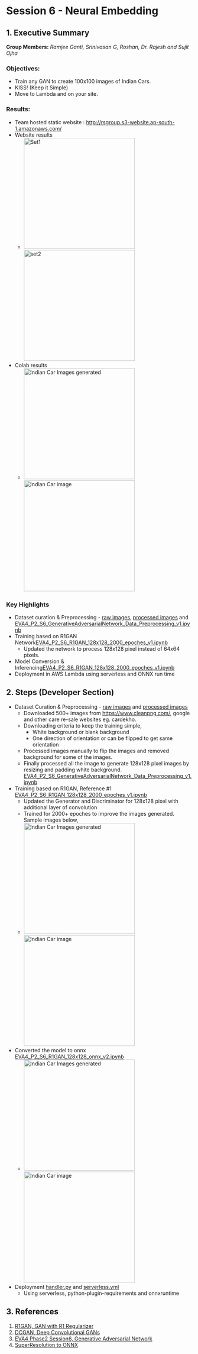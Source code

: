 # Session 6 - Neural Embedding


## 1. Executive Summary
**Group Members:** *Ramjee Ganti, Srinivasan G, Roshan, Dr. Rajesh and Sujit Ojha*

### **Objectives**:

- Train any GAN to create 100x100 images of Indian Cars.
- KISS! (Keep it Simple)
- Move to Lambda and on your site. 

### **Results**:

- Team hosted static website : http://rsgroup.s3-website.ap-south-1.amazonaws.com/
- Website results
    - <img src="results/R1GAN_website_results1.png" alt="Set1" height="300"/><img src="results/R1GAN_website_results2.png" alt="set2" height="300"/>
- Colab results
    - <img src="results/R1GAN_training_results_collage.png" alt="Indian Car Images generated" height="300"/><img src="results/R1GAN_training_results.png" alt="Indian Car image" height="300"/>


### **Key Highlights**
- Dataset curation & Preprocessing - [raw images](https://drive.google.com/drive/folders/1nskvo2QBLbtvIrXdoZeE5hRFp1WPNs3N?usp=sharing),  [processed images](https://github.com/EVA4-RS-Group/Phase2/releases/download/S6/processed_images_step4a.zip) and [EVA4_P2_S6_GenerativeAdversarialNetwork_Data_Preprocessing_v1.ipynb](Training/EVA4_P2_S6_GenerativeAdversarialNetwork_Data_Preprocessing_v1.ipynb)
- Training based on R1GAN Network[EVA4_P2_S6_R1GAN_128x128_2000_epoches_v1.ipynb](Training/EVA4_P2_S6_R1GAN_128x128_2000_epoches_v1.ipynb)
    - Updated the network to process 128x128 pixel instead of 64x64 pixels.
- Model Conversion & Inferencing[EVA4_P2_S6_R1GAN_128x128_2000_epoches_v1.ipynb](Training/EVA4_P2_S6_R1GAN_128x128_2000_epoches_v1.ipynb)
- Deployment in AWS Lambda using serverless and ONNX run time 


## 2. Steps (Developer Section)
- Dataset Curation & Preprocessing - [raw images](https://drive.google.com/drive/folders/1nskvo2QBLbtvIrXdoZeE5hRFp1WPNs3N?usp=sharing) and [processed images](https://github.com/EVA4-RS-Group/Phase2/releases/download/S6/processed_images_step4a.zip)
    - Downloaded 500+ images from https://www.cleanpng.com/, google and other care re-sale websites eg. cardekho.
    - Downloading criteria to keep the training simple,
        - White background or blank background
        - One direction of orientation or can be flipped to get same orientation
    - Processed images manually to flip the images and removed background for some of the images.
    - Finally processed all the image to generate 128x128 pixel images by resizing and padding white background. [EVA4_P2_S6_GenerativeAdversarialNetwork_Data_Preprocessing_v1.ipynb](Training/EVA4_P2_S6_GenerativeAdversarialNetwork_Data_Preprocessing_v1.ipynb)
- Training based on R1GAN, Reference #1 [EVA4_P2_S6_R1GAN_128x128_2000_epoches_v1.ipynb](Training/EVA4_P2_S6_R1GAN_128x128_2000_epoches_v1.ipynb)
    - Updated the Generator and Discriminator for 128x128 pixel with additional layer of convolution
    - Trained for 2000+ epoches to improve the images generated. Sample images below,
    - <img src="results/R1GAN_training_results_collage.png" alt="Indian Car Images generated" height="300"/><img src="results/R1GAN_training_results.png" alt="Indian Car image" height="300"/>
- Converted the model to onnx  [EVA4_P2_S6_R1GAN_128x128_onnx_v2.ipynb](Training/EVA4_P2_S6_R1GAN_128x128_onnx_v2.ipynb)
    - <img src="results/R1GAN_training_results_onnx_collage.png" alt="Indian Car Images generated" height="300"/><img src="results/R1GAN_training_results_onnx.png" alt="Indian Car image" height="300"/>
- Deployment [handler.py](GAN-Deployment/handler.py) and [serverless.yml](GAN-Deployment/serverless.yml)
    - Using serverless, python-plugin-requirements and onnxruntime


## 3. References

1. [R1GAN, GAN with R1 Regularizer](https://github.com/Yangyangii/GAN-Tutorial/blob/master/CelebA/R1GAN.ipynb)
2. [DCGAN, Deep Convolutional GANs](https://github.com/Yangyangii/GAN-Tutorial/blob/master/CARS/DCGAN.ipynb)
3. [EVA4 Phase2 Session6, Generative Adversarial Network](https://theschoolof.ai/)
4. [SuperResolution to ONNX](https://pytorch.org/tutorials/advanced/super_resolution_with_onnxruntime.html)
